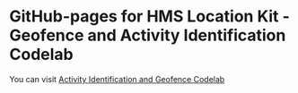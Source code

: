 # GitHub-pages for HMS Location Kit - Geofence and Activity Identification Codelab
You can visit [Activity Identification and Geofence Codelab](https://hayriaral.github.io/gh-pages-locationkitcodelab)
